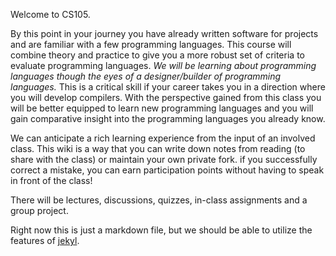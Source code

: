 Welcome to CS105. 

By this point in your journey you have already written software for projects and are familiar with a few programming languages. This course will combine theory and practice to give you a more robust set of criteria to evaluate programming languages. _We will be learning about programming languages though the eyes of a designer/builder of programming languages._ This is a critical skill if your career takes you in a direction where you will develop compilers. With the perspective gained from this class you will be better equipped to learn new programming languages and you will gain comparative insight into the programming languages you already know.

We can anticipate a rich learning experience from the input of an involved class. This wiki is a way that you can write down notes from reading (to share with the class) or maintain your own private fork. if you successfully correct a mistake, you can earn participation points without having to speak in front of the class!

There will be lectures, discussions, quizzes, in-class assignments and a group project.

Right now this is just a markdown file, but we should be able to utilize the features of [jekyl](https://help.github.com/en/articles/using-jekyll-as-a-static-site-generator-with-github-pages).
